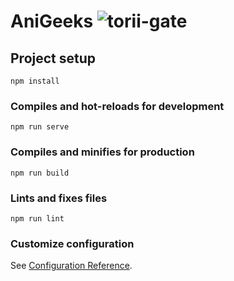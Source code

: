 # AniGeeks ![torii-gate](https://user-images.githubusercontent.com/70212296/148642004-aead5532-c917-4054-9c07-1d6b3f010408.png)

## Project setup
```
npm install
```

### Compiles and hot-reloads for development
```
npm run serve
```

### Compiles and minifies for production
```
npm run build
```

### Lints and fixes files
```
npm run lint
```

### Customize configuration
See [Configuration Reference](https://cli.vuejs.org/config/).
